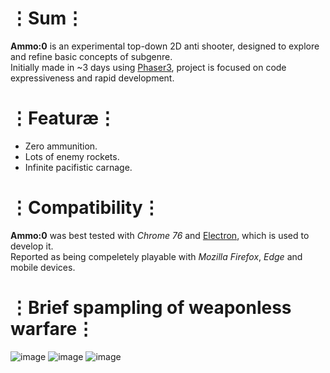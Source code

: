 # ⋮Sum⋮
__Ammo:0__ is an experimental top-down 2D anti shooter, designed to explore and refine basic concepts of subgenre.  
Initially made in ~3 days using [Phaser3](https://phaser.io/phaser3), project is focused on code expressiveness and rapid development.

# ⋮Featuræ⋮
* Zero ammunition.
* Lots of enemy rockets.
* Infinite pacifistic carnage.

# ⋮Compatibility⋮
__Ammo:0__ was best tested with _Chrome 76_ and [Electron](https://electronjs.org/), which is used to develop it.  
Reported as being compeletely playable with _Mozilla Firefox_, _Edge_ and mobile devices.

# ⋮Brief spampling of weaponless warfare⋮
![image](https://user-images.githubusercontent.com/8768470/62415990-8c9dfa80-b63b-11e9-8fd2-1214d4dac6e3.png)
![image](https://user-images.githubusercontent.com/8768470/62410584-158f4480-b5f0-11e9-9a25-f63a72e10815.png)
![image](https://user-images.githubusercontent.com/8768470/62410603-7454be00-b5f0-11e9-91c9-2abe451c7160.png)

